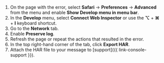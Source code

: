1. On the page with the error, select **Safari** → **Preferences** → **Advanced** from the menu and enable **Show Develop menu in menu bar**.
1. In the **Develop** menu, select **Connect Web Inspector** or use the **⌥** + **⌘** + **I** keyboard shortcut.
1. Go to the **Network** tab.
1. Enable **Preserve log**.
1. Refresh the page or repeat the actions that resulted in the error.
1. In the top right-hand corner of the tab, click **Export HAR**.
1. Attach the HAR file to your message to [support]({{ link-console-support }}).